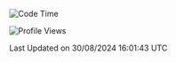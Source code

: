 <!--START_SECTION:waka-->
![Code Time](http://img.shields.io/badge/Code%20Time-1%2C936%20hrs%2011%20mins-blue)

![Profile Views](http://img.shields.io/badge/Profile%20Views-5-blue)


 Last Updated on 30/08/2024 16:01:43 UTC
<!--END_SECTION:waka-->